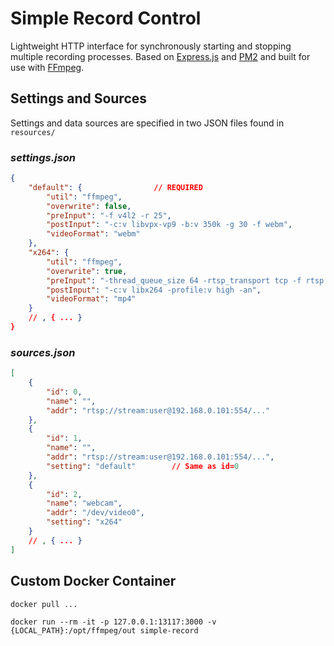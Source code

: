 # Simple Record Control
Lightweight HTTP interface for synchronously starting and stopping multiple recording processes. Based on [Express.js](https://expressjs.com/) and [PM2](http://pm2.keymetrics.io/) and built for use with [FFmpeg](https://ffmpeg.org/).

## Settings and Sources
Settings and data sources are specified in two JSON files found in `resources/`

### *settings.json*
```json
{
    "default": {                // REQUIRED
        "util": "ffmpeg",
        "overwrite": false,
        "preInput": "-f v4l2 -r 25",
        "postInput": "-c:v libvpx-vp9 -b:v 350k -g 30 -f webm",
        "videoFormat": "webm"
    },
    "x264": {
        "util": "ffmpeg",
        "overwrite": true,
        "preInput": "-thread_queue_size 64 -rtsp_transport tcp -f rtsp -r 25",
        "postInput": "-c:v libx264 -profile:v high -an",
        "videoFormat": "mp4"
    }
    // , { ... }
}
```

### *sources.json*
```json
[
    {
        "id": 0,
        "name": "",
        "addr": "rtsp://stream:user@192.168.0.101:554/..."
    },
    {
        "id": 1,
        "name": "",
        "addr": "rtsp://stream:user@192.168.0.101:554/...",
        "setting": "default"        // Same as id=0
    },
    {
        "id": 2,
        "name": "webcam",
        "addr": "/dev/video0",
        "setting": "x264"
    }
    // , { ... }
]
```

## Custom Docker Container
```docker
docker pull ...

docker run --rm -it -p 127.0.0.1:13117:3000 -v {LOCAL_PATH}:/opt/ffmpeg/out simple-record
```
